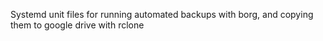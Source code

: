 Systemd unit files for running automated backups with borg, and copying them to google drive with rclone
